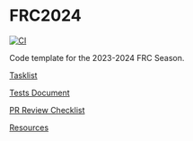 # FRC2024

[![CI](https://github.com/iron-claw-972/FRC2023/actions/workflows/main.yml/badge.svg)](https://github.com/iron-claw-972/FRC2023/actions/workflows/main.yml)

Code template for the 2023-2024 FRC Season.

[Tasklist](https://docs.google.com/spreadsheets/d/14krxpwSqguEUfIkupaDmsKSoNNRIpTr3pjiUTLb_nkk/edit?usp=sharing)

[Tests Document](https://docs.google.com/document/d/1kFL95xaIpKRx5C6gqGGUNthKWriSK3rzO9QlUTrvKe4/edit)

[PR Review Checklist](https://docs.google.com/document/d/14ZIhQRlUPK0wl5_AmM80N2D2KJUd6k_7I6isLS89YKU/edit)

[Resources](https://docs.google.com/document/d/1Cr0yUcSwLUfkBVjelHgjrfKERX4JBkMNV69xbBwJ_p0/edit)
